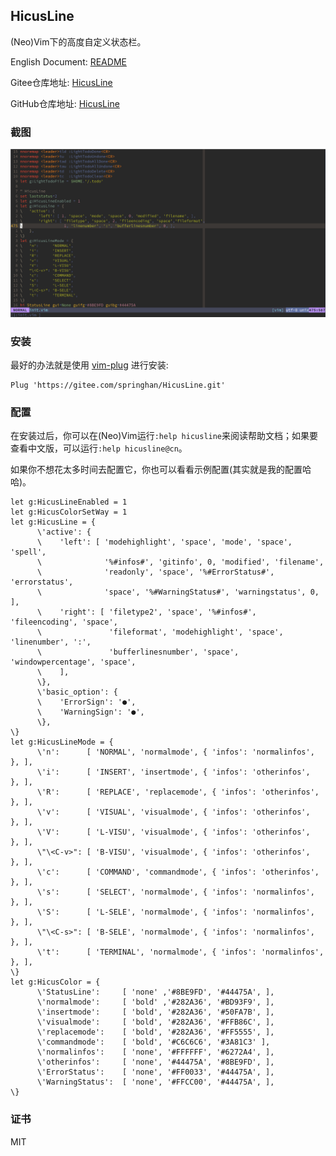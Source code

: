 ## HicusLine

(Neo)Vim下的高度自定义状态栏。

English Document: [README](./README.md)

Gitee仓库地址: [HicusLine](https://gitee.com/springhan/HicusLine)

GitHub仓库地址: [HicusLine](https://github.com/Styadev/HicusLine)


### 截图

![图片加载失败](./demo.png)

### 安装

最好的办法就是使用 [vim-plug](https://github.com/junegunn/vim-plug) 进行安装:

```vim
Plug 'https://gitee.com/springhan/HicusLine.git'
```

### 配置

在安装过后，你可以在(Neo)Vim运行`:help hicusline`来阅读帮助文档；如果要查看中文版，可以运行`:help hicusline@cn`。

如果你不想花太多时间去配置它，你也可以看看示例配置(其实就是我的配置哈哈)。

```vim
let g:HicusLineEnabled = 1
let g:HicusColorSetWay = 1
let g:HicusLine = {
      \'active': {
      \    'left': [ 'modehighlight', 'space', 'mode', 'space', 'spell',
      \              '%#infos#', 'gitinfo', 0, 'modified', 'filename',
      \              'readonly', 'space', '%#ErrorStatus#', 'errorstatus',
      \              'space', '%#WarningStatus#', 'warningstatus', 0, ],
      \    'right': [ 'filetype2', 'space', '%#infos#', 'fileencoding', 'space',
      \               'fileformat', 'modehighlight', 'space', 'linenumber', ':',
      \               'bufferlinesnumber', 'space', 'windowpercentage', 'space',
      \    ],
      \},
      \'basic_option': {
      \    'ErrorSign': '●',
      \    'WarningSign': '●',
      \},
\}
let g:HicusLineMode = {
      \'n':      [ 'NORMAL', 'normalmode', { 'infos': 'normalinfos', }, ],
      \'i':      [ 'INSERT', 'insertmode', { 'infos': 'otherinfos',  }, ],
      \'R':      [ 'REPLACE', 'replacemode', { 'infos': 'otherinfos',  }, ],
      \'v':      [ 'VISUAL', 'visualmode', { 'infos': 'otherinfos',  }, ],
      \'V':      [ 'L-VISU', 'visualmode', { 'infos': 'otherinfos',  }, ],
      \"\<C-v>": [ 'B-VISU', 'visualmode', { 'infos': 'otherinfos',  }, ],
      \'c':      [ 'COMMAND', 'commandmode', { 'infos': 'otherinfos',  }, ],
      \'s':      [ 'SELECT', 'normalmode', { 'infos': 'normalinfos',  }, ],
      \'S':      [ 'L-SELE', 'normalmode', { 'infos': 'normalinfos',  }, ],
      \"\<C-s>": [ 'B-SELE', 'normalmode', { 'infos': 'normalinfos',  }, ],
      \'t':      [ 'TERMINAL', 'normalmode', { 'infos': 'normalinfos',  }, ],
\}
let g:HicusColor = {
      \'StatusLine':     [ 'none' ,'#8BE9FD', '#44475A', ],
      \'normalmode':     [ 'bold' ,'#282A36', '#BD93F9', ],
      \'insertmode':     [ 'bold', '#282A36', '#50FA7B', ],
      \'visualmode':     [ 'bold', '#282A36', '#FFB86C', ],
      \'replacemode':    [ 'bold', '#282A36', '#FF5555', ],
      \'commandmode':    [ 'bold', '#C6C6C6', '#3A81C3' ],
      \'normalinfos':    [ 'none', '#FFFFFF', '#6272A4', ],
      \'otherinfos':     [ 'none', '#44475A', '#8BE9FD', ],
      \'ErrorStatus':    [ 'none', '#FF0033', '#44475A', ],
      \'WarningStatus':  [ 'none', '#FFCC00', '#44475A', ],
\}
```

### 证书

MIT
